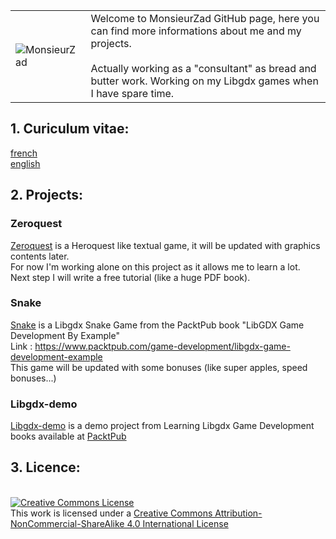 <link rel="stylesheet" href="../font-awesome/css/font-awesome.min.css">
<link rel="stylesheet" href="../UI-Flag-master/flag.css">

|   | |
| ------------- | ------------- |
| ![MonsieurZad](../images/zadwarf.png) | Welcome to MonsieurZad GitHub page, here you can find more informations about me and my projects. <br /><br /> Actually working as a "consultant" as bread and butter work. Working on my Libgdx games when I have spare time.  |

## 1. Curiculum vitae: 

[french](../resume_fr.html) [<i class="flag france"></i>](../resume_fr.html)
<br />
[english](../resume_en.html) [<i class="flag united kingdom"></i>](../resume_en.html)

## 2. Projects:

### Zeroquest
[Zeroquest](https://github.com/MonsieurZad/Zeroquest) is a
Heroquest like textual game, it will be updated with graphics contents later. <br />
For now I'm working alone on this project as it allows me to learn a lot. <br />
Next step I will write a free tutorial (like a huge PDF book).<br />

### Snake
[Snake](https://github.com/MonsieurZad/Snake) is a Libgdx Snake Game from the PacktPub book "LibGDX Game Development By Example"
<br />Link : https://www.packtpub.com/game-development/libgdx-game-development-example <br />
This game will be updated with some bonuses (like super apples, speed bonuses...)

### Libgdx-demo
[Libgdx-demo](https://github.com/MonsieurZad/Libgdx-demo) is a demo project from Learning Libgdx Game Development books available at [PacktPub](https://www.packtpub.com/)

## 3. Licence:
<br />
<a rel="license" href="http://creativecommons.org/licenses/by-nc-sa/4.0/"><img alt="Creative Commons License" style="border-width:0" src="https://i.creativecommons.org/l/by-nc-sa/4.0/88x31.png" /></a><br />This work is licensed under a <a rel="license" href="http://creativecommons.org/licenses/by-nc-sa/4.0/">Creative Commons Attribution-NonCommercial-ShareAlike 4.0 International License</a>
